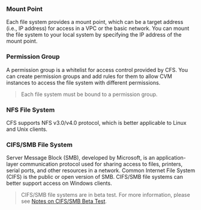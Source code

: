 ### Mount Point
Each file system provides a mount point, which can be a target address (i.e., IP address) for access in a VPC or the basic network. You can mount the file system to your local system by specifying the IP address of the mount point.

### Permission Group
A permission group is a whitelist for access control provided by CFS. You can create permission groups and add rules for them to allow CVM instances to access the file system with different permissions.
>Each file system must be bound to a permission group.

### NFS File System  
CFS supports NFS v3.0/v4.0 protocol, which is better applicable to Linux and Unix clients.

### CIFS/SMB File System  
Server Message Block (SMB), developed by Microsoft, is an application-layer communication protocol used for sharing access to files, printers, serial ports, and other resources in a network.
Common Internet File System (CIFS) is the public or open version of SMB. CIFS/SMB file systems can better support access on Windows clients.
>CIFS/SMB file systems are in beta test. For more information, please see [Notes on CIFS/SMB Beta Test](https://intl.cloud.tencent.com/document/product/582/9553).
